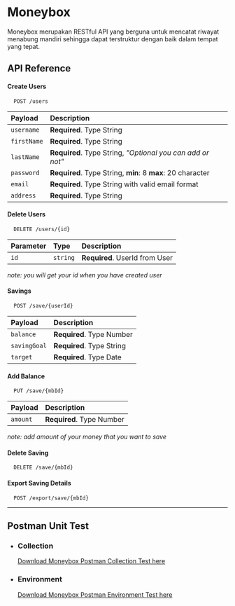 # Moneybox

Moneybox merupakan RESTful API yang berguna untuk mencatat riwayat menabung mandiri sehingga dapat terstruktur dengan baik dalam tempat yang tepat.

## API Reference

#### Create Users

```http
  POST /users
```

| Payload     | Description                                                 |
| :---------- | :---------------------------------------------------------- |
| `username`  | **Required**. Type String                                   |
| `firstName` | **Required**. Type String                                   |
| `lastName`  | **Required**. Type String, _"Optional you can add or not"_  |
| `password`  | **Required**. Type String, **min**: 8 **max**: 20 character |
| `email`     | **Required**. Type String with valid email format           |
| `address`   | **Required**. Type String                                   |

#### Delete Users

```http
  DELETE /users/{id}
```

| Parameter | Type     | Description                    |
| :-------- | :------- | :----------------------------- |
| `id`      | `string` | **Required**. UserId from User |

_note: you will get your id when you have created user_

#### Savings

```http
  POST /save/{userId}
```

| Payload      | Description               |
| :----------- | :------------------------ |
| `balance`    | **Required**. Type Number |
| `savingGoal` | **Required**. Type String |
| `target`     | **Required**. Type Date   |

#### Add Balance

```http
  PUT /save/{mbId}
```

| Payload  | Description               |
| :------- | :------------------------ |
| `amount` | **Required**. Type Number |

_note: add amount of your money that you want to save_

#### Delete Saving

```http
  DELETE /save/{mbId}
```

#### Export Saving Details

```http
  POST /export/save/{mbId}
```

---

## Postman Unit Test

- ### Collection

  <a id="raw-url" href="./unit_test/Moneybox API Test.postman_collection.json" download>Download Moneybox Postman Collection Test here</a>

- ### Environment

  <a id="raw-url" href="./unit_test/Moneybox API.postman_environment.json" download>Download Moneybox Postman Environment Test here</a>
